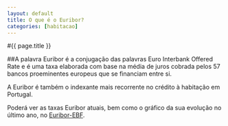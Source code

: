 ```yaml
---
layout: default
title: O que é o Euribor?
categories: [habitacao]
---
```


#{{ page.title }}

##A palavra Euribor é a conjugação das palavras Euro Interbank Offered Rate e é uma taxa elaborada com base na média de juros cobrada pelos 57 bancos proeminentes europeus que se financiam entre si.

A Euribor é também o indexante mais recorrente no crédito à habitação em Portugal.

Poderá ver as taxas Euribor atuais, bem como o gráfico da sua evolução no último ano, no [Euribor-EBF](http://www.euribor-ebf.eu/).